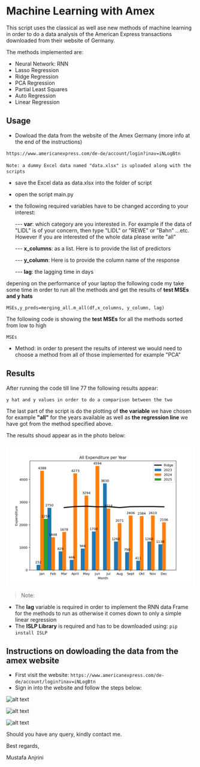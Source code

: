 # Machine Learning with Amex

This script uses the classical as well ase new methods of machine learning in order to do a data analysis of the American Express transactions downloaded from their website of Germany.

The methods implemented are:
- Neural Network: RNN
- Lasso Regression
- Ridge Regression
- PCA Regression
- Partial Least Squares
- Auto Regression
- Linear Regression



## Usage

- Dowload the data from the website of the Amex Germany (more info at the end of the instructions)
 ```
https://www.americanexpress.com/de-de/account/login?inav=iNLogBtn

Note: a dummy Excel data named "data.xlsx" is uploaded along with the scripts
```
- save the Excel data as data.xlsx into the folder of script

- open the script main.py

- the following required variables have to be changed according to your interest:

  --- **var**: which category are you interested in. For example if the data of "LIDL" is of your concern, then type "LIDL" or "REWE" or "Bahn" ...etc. However if you are interested of the whole data please write "all"
  
   --- **x_columns**: as a list. Here is to provide the list of predictors
  
   --- **y_column**: Here is to provide the column name of the response

   --- **lag**: the lagging time in days

depening on the performance of your laptop the following code my take some time in order to run all the methods and get the results of **test MSEs and y hats**
```
MSEs,y_preds=merging_all.m_all(df,x_columns, y_column, lag)
```
The following code is showing the **test MSEs** for all the methods sorted from low to high
```
MSEs
```
- Method: in order to present the results of interest we would need to choose a method from all of those implemented for example "PCA"

## Results

After running the code till line 77 the following results appear:
```
y hat and y values in order to do a comparison between the two
```

The last part of the script is do the plotting of **the variable** we have chosen for example **"all"** for the years available as well as **the regression line** we have got from the method specified above.

The results shoud appear as in the photo below:

![alt text](https://github.com/Anjrini/ML_Amex/blob/main/Pics/Results.png?raw=true)

>Note:
- The **lag** variable is required in order to implement the RNN data Frame for the methods to run as otherwise it comes down to only a simple linear regression
- The **ISLP Library**  is required and has to be downloaded using:
``` pip install ISLP ```


## Instructions on dowloading the data from the amex website

- First visit the website:
```https://www.americanexpress.com/de-de/account/login?inav=iNLogBtn```
- Sign in into the website and follow the steps below:

![alt text](https://github.com/Anjrini/ML_Amex/blob/main/Pics/instruct1.png?raw=true)

![alt text](https://github.com/Anjrini/ML_Amex/blob/main/Pics/instruct2.png?raw=true)

![alt text](https://github.com/Anjrini/ML_Amex/blob/main/Pics/instruct3.png?raw=true)

Should you have any query, kindly contact me.

Best regards,

Mustafa Anjrini
